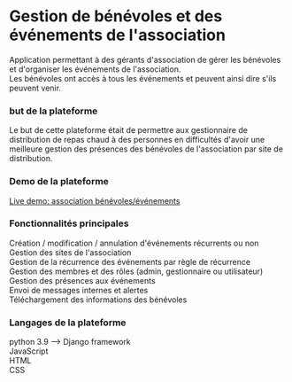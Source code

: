 # Gestion de bénévoles et des événements de l'association
Application permettant à des gérants d'association de gérer les bénévoles et d'organiser les événements de l'association.
</br>Les bénévoles ont accès à tous les événements et peuvent ainsi dire s'ils peuvent venir.

### but de la plateforme
Le but de cette plateforme était de permettre aux gestionnaire de distribution de repas chaud à des personnes en difficultés d'avoir une meilleure gestion des présences des bénévoles de l'association par site de distribution.

### Demo de la plateforme
[Live demo: association bénévoles/événements](https://association-benevoles.herokuapp.com/)
</br>

### Fonctionnalités principales
Création / modification / annulation d'événements récurrents ou non
</br>Gestion des sites de l'association
</br>Gestion de la récurrence des événements par règle de récurrence
</br>Gestion des membres et des rôles (admin, gestionnaire ou utilisateur)
</br>Gestion des présences aux événements
</br>Envoi de messages internes et alertes
</br>Téléchargement des informations des bénévoles

### Langages de la plateforme
python 3.9 --> Django framework
</br>JavaScript
</br>HTML
</br>CSS
</br>
